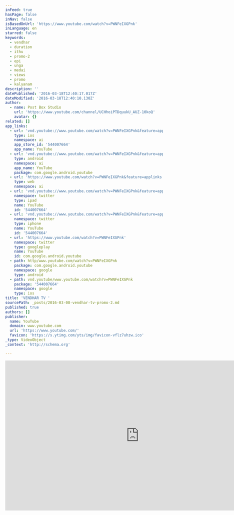 ```yaml
---
inFeed: true
hasPage: false
inNav: false
isBasedOnUrl: 'https://www.youtube.com/watch?v=PWNFeIXGPnk'
inLanguage: en
starred: false
keywords:
  - vendhar
  - duration
  - ithu
  - promo-2
  - epi
  - unga
  - medai
  - views
  - promo
  - kalyanam
description: ''
datePublished: '2016-03-18T12:40:17.017Z'
dateModified: '2016-03-18T12:40:10.130Z'
author:
  - name: Post Box Studio
    url: 'https://www.youtube.com/channel/UCHhoiPTDquukU_AUZ-10koQ'
    avatar: {}
related: []
app_links:
  - url: 'vnd.youtube://www.youtube.com/watch?v=PWNFeIXGPnk&feature=applinks'
    type: ios
    namespace: ai
    app_store_id: '544007664'
    app_name: YouTube
  - url: 'vnd.youtube://www.youtube.com/watch?v=PWNFeIXGPnk&feature=applinks'
    type: android
    namespace: ai
    app_name: YouTube
    package: com.google.android.youtube
  - url: 'https://www.youtube.com/watch?v=PWNFeIXGPnk&feature=applinks'
    type: web
    namespace: ai
  - url: 'vnd.youtube://www.youtube.com/watch?v=PWNFeIXGPnk&feature=applinks'
    namespace: twitter
    type: ipad
    name: YouTube
    id: '544007664'
  - url: 'vnd.youtube://www.youtube.com/watch?v=PWNFeIXGPnk&feature=applinks'
    namespace: twitter
    type: iphone
    name: YouTube
    id: '544007664'
  - url: 'https://www.youtube.com/watch?v=PWNFeIXGPnk'
    namespace: twitter
    type: googleplay
    name: YouTube
    id: com.google.android.youtube
  - path: http/www.youtube.com/watch?v=PWNFeIXGPnk
    package: com.google.android.youtube
    namespace: google
    type: android
  - path: vnd.youtube/www.youtube.com/watch?v=PWNFeIXGPnk
    package: '544007664'
    namespace: google
    type: ios
title: 'VENDHAR TV '
sourcePath: _posts/2016-03-08-vendhar-tv-promo-2.md
published: true
authors: []
publisher:
  name: YouTube
  domain: www.youtube.com
  url: 'https://www.youtube.com/'
  favicon: 'https://s.ytimg.com/yts/img/favicon-vflz7uhzw.ico'
_type: VideoObject
_context: 'http://schema.org'

---
```

<iframe src="https://cdn.embedly.com/widgets/media.html?src=https%3A%2F%2Fwww.youtube.com%2Fembed%2FPWNFeIXGPnk%3Ffeature%3Doembed&amp;url=https%3A%2F%2Fwww.youtube.com%2Fwatch%3Fv%3DPWNFeIXGPnk&amp;image=https%3A%2F%2Fi.ytimg.com%2Fvi%2FPWNFeIXGPnk%2Fhqdefault.jpg&amp;key=b7d04c9b404c499eba89ee7072e1c4f7&amp;type=text%2Fhtml&amp;schema=youtube" width="854" height="480" scrolling="no" frameborder="0" allowfullscreen="allowfullscreen" style=""></iframe>